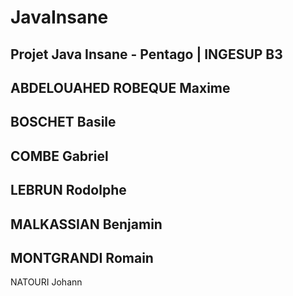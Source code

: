 # JavaInsane
Projet Java Insane - Pentago | INGESUP B3
--
ABDELOUAHED ROBEQUE Maxime
-
BOSCHET Basile
-
COMBE Gabriel
-
LEBRUN Rodolphe
-
MALKASSIAN Benjamin
-
MONTGRANDI Romain
-
NATOURI Johann